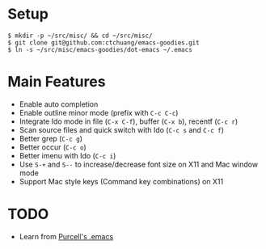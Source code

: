 # Setup

```
$ mkdir -p ~/src/misc/ && cd ~/src/misc/
$ git clone git@github.com:ctchuang/emacs-goodies.git
$ ln -s ~/src/misc/emacs-goodies/dot-emacs ~/.emacs
```

# Main Features

- Enable auto completion
- Enable outline minor mode (prefix with `C-c C-c`)
- Integrate Ido mode in file (`C-x C-f`), buffer (`C-x b`), recentf (`C-c r`)
- Scan source files and quick switch with Ido (`C-c s` and `C-c f`)
- Better grep (`C-c g`)
- Better occur (`C-c o`)
- Better imenu with Ido (`C-c i`)
- Use `S-+` and `S--` to increase/decrease font size on X11 and Mac window mode
- Support Mac style keys (Command key combinations) on X11

# TODO

- Learn from [Purcell's .emacs](https://github.com/purcell/emacs.d)
